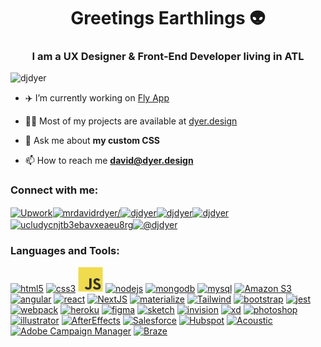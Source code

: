 <h1 align="center">Greetings Earthlings 👽 </h1>
<h3 align="center">I am a UX Designer & Front-End Developer living in ATL</h3>

<p align="left"> <img src="https://komarev.com/ghpvc/?username=djdyer&label=Profile%20views&color=c507b5&style=plastic" alt="djdyer" /> </p>

- ✈️ I’m currently working on [Fly App](https://fly-app-3-0.vercel.app/)

- 👨‍💻 Most of my projects are available at [dyer.design](http://dyer.design/)

- 💬 Ask me about **my custom CSS**

- 📫 How to reach me **david@dyer.design**

<h3 align="left">Connect with me:</h3>
<p align="left">
  
<a href="https://www.upwork.com/freelancers/~01f7fb9a82fc63ef96" target="blank"><img align="center" src="https://www.citypng.com/public/uploads/small/11662555971udurdbf0uniifutgcylp1gud40ihnfb7ciqdmowfhrxifaxga54ydmoj81r2cxpxsdcuchjqxjuf2is7a3vdgwiq78fx3tvgcf4u.png" alt="Upwork" height="35" width="35" /></a><a href="https://linkedin.com/in/mrdavidrdyer/" target="_blank"><img align="center" src="https://raw.githubusercontent.com/rahuldkjain/github-profile-readme-generator/master/src/images/icons/Social/linked-in-alt.svg" alt="mrdavidrdyer/" height="30" width="40" /></a><a href="https://instagram.com/djdyer" target="_blank"><img align="center" src="https://raw.githubusercontent.com/rahuldkjain/github-profile-readme-generator/master/src/images/icons/Social/instagram.svg" alt="djdyer" height="30" width="40" /></a><a href="https://dribbble.com/djdyer" target="_blank"><img align="center" src="https://raw.githubusercontent.com/rahuldkjain/github-profile-readme-generator/master/src/images/icons/Social/dribbble.svg" alt="djdyer" height="30" width="40" /></a><a href="https://www.behance.net/daviddyer" target="_blank"><img align="center" src="https://raw.githubusercontent.com/rahuldkjain/github-profile-readme-generator/master/src/images/icons/Social/behance.svg" alt="djdyer" height="30" width="40" /></a><a href="https://www.youtube.com/channel/UClUdYcNjTb3ebavxEAeU8Rg" target="_blank"><img align="center" src="https://raw.githubusercontent.com/rahuldkjain/github-profile-readme-generator/master/src/images/icons/Social/youtube.svg" alt="ucludycnjtb3ebavxeaeu8rg" height="35" width="35" /></a><a href="https://medium.com/@djdyer" target="_blank"><img align="center" src="https://raw.githubusercontent.com/rahuldkjain/github-profile-readme-generator/master/src/images/icons/Social/medium.svg" alt="@djdyer" height="30" width="40" /></a>

</p><h3 align="left">Languages and Tools:</h3><p align="left">
<a href="https://www.w3.org/html/" target="_blank" rel="noreferrer"><img src="https://upload.wikimedia.org/wikipedia/commons/thumb/3/38/HTML5_Badge.svg/512px-HTML5_Badge.svg.png?20110131171049" alt="html5" width="45" height="45"/></a>
<a href="https://www.w3schools.com/css/" target="_blank" rel="noreferrer"><img src="https://upload.wikimedia.org/wikipedia/commons/6/62/CSS3_logo.svg" alt="css3" width="45" height="45"/></a>
<a href="https://developer.mozilla.org/en-US/docs/Web/JavaScript" target="_blank" rel="noreferrer"><img src="https://raw.githubusercontent.com/devicons/devicon/master/icons/javascript/javascript-original.svg" alt="javascript" width="40" height="40"/></a>
<a href="https://nodejs.org" target="_blank" rel="noreferrer"><img src="https://static-00.iconduck.com/assets.00/node-js-icon-454x512-nztofx17.png" alt="nodejs" width="40" height="40"/></a>
<a href="https://www.mongodb.com/" target="_blank" rel="noreferrer"> <img src="https://img.icons8.com/color/512/mongodb.png" alt="mongodb" width="40" height="40"/></a>
<a href="https://www.mysql.com/" target="_blank" rel="noreferrer"><img src="https://www.freepnglogos.com/uploads/logo-mysql-png/logo-mysql-mysql-logo-png-images-are-download-crazypng-21.png" alt="mysql" width="40" height="40"/></a>
<a href="https://aws.amazon.com/s3/" target="_blank" rel="noreferrer"><img src="https://upload.wikimedia.org/wikipedia/commons/b/bc/Amazon-S3-Logo.svg" alt="Amazon S3" width="40" height="40"/></a>
<a href="https://angular.io/" target="_blank" rel="noreferrer"><img src="https://upload.wikimedia.org/wikipedia/commons/thumb/c/cf/Angular_full_color_logo.svg/2048px-Angular_full_color_logo.svg.png" alt="angular" width="40" height="40"/></a>
<a href="https://reactjs.org/" target="_blank" rel="noreferrer"><img src="https://upload.wikimedia.org/wikipedia/commons/a/a7/React-icon.svg" alt="react" width="40" height="40"/></a>
<a href="https://nextjs.org/" target="_blank" rel="noreferrer"><img src="https://www.hacksoft.io/_next/image?url=https%3A%2F%2Fwww.datocms-assets.com%2F98835%2F1684410508-image-7.png&w=640&q=75" alt="NextJS" width="40" height="40"/></a>
<a href="https://materializecss.com/" target="_blank" rel="noreferrer"><img src="https://raw.githubusercontent.com/prplx/svg-logos/5585531d45d294869c4eaab4d7cf2e9c167710a9/svg/materialize.svg" alt="materialize" width="40" height="40"/></a>
<a href="https://tailwindui.com/" target="_blank" rel="noreferrer"><img src="https://upload.wikimedia.org/wikipedia/commons/d/d5/Tailwind_CSS_Logo.svg" alt="Tailwind" width="40" height="40"/></a>
<a href="https://getbootstrap.com" target="_blank" rel="noreferrer"><img src="https://upload.wikimedia.org/wikipedia/commons/b/b2/Bootstrap_logo.svg" alt="bootstrap" width="40" height="36"/></a>
<a href="https://jestjs.io" target="_blank" rel="noreferrer""><img src="https://www.vectorlogo.zone/logos/jestjsio/jestjsio-icon.svg" alt="jest" width="40" height="40"/></a>
<a href="https://webpack.js.org" target="_blank" rel="noreferrer"><img src="https://raw.githubusercontent.com/webpack/media/master/logo/icon-square-big.png" alt="webpack" width="40" height="40"/></a>
<a href="https://heroku.com" target="_blank" rel="noreferrer"><img src="https://www.vectorlogo.zone/logos/heroku/heroku-icon.svg" alt="heroku" width="40" height="40"/></a>
<a href="https://www.figma.com/" target="_blank" rel="noreferrer"><img src="https://www.vectorlogo.zone/logos/figma/figma-icon.svg" alt="figma" width="40" height="40"/></a>
<a href="https://www.sketch.com/" target="_blank" rel="noreferrer"><img src="https://www.vectorlogo.zone/logos/sketchapp/sketchapp-icon.svg" alt="sketch" width="40" height="40"/></a>
<a href="https://www.invisionapp.com/" target="_blank" rel="noreferrer"><img src="https://www.vectorlogo.zone/logos/invisionapp/invisionapp-icon.svg" alt="invision" width="40" height="40"/></a>
<a href="https://www.adobe.com/products/xd.html" target="_blank" rel="noreferrer"><img src="https://upload.wikimedia.org/wikipedia/commons/c/c2/Adobe_XD_CC_icon.svg" alt="xd" width="40" height="40"/></a>
<a href="https://www.photoshop.com/en" target="_blank" rel="noreferrer"><img src="https://upload.wikimedia.org/wikipedia/commons/a/af/Adobe_Photoshop_CC_icon.svg" alt="photoshop" width="40" height="40"/></a>
<a href="https://www.adobe.com/in/products/illustrator.html" target="_blank" rel="noreferrer"><img src="https://upload.wikimedia.org/wikipedia/commons/f/fb/Adobe_Illustrator_CC_icon.svg" alt="illustrator" width="40" height="40"/></a> 
<a href="https://www.adobe.com/products/aftereffects.html" target="_blank" rel="noreferrer"><img src="https://upload.wikimedia.org/wikipedia/commons/c/cb/Adobe_After_Effects_CC_icon.svg" alt="AfterEffects" width="40" height="40"/></a>
<a href="https://www.salesforce.com/" target="_blank" rel="noreferrer"><img src="https://upload.wikimedia.org/wikipedia/commons/f/f9/Salesforce.com_logo.svg" alt="Salesforce" width="40" height="40"/></a>
<a href="https://www.hubspot.com/" target="_blank" rel="noreferrer"><img src="https://seeklogo.com/images/H/hubspot-logo-39CE90861B-seeklogo.com.png" alt="Hubspot" width="40" height="40"/></a>
<a href="https://www.acoustic.com/" target="_blank" rel="noreferrer"><img src="https://leadsbridge.com/wp-content/themes/leadsbridge/img/integration-lg-logos/logo71.png" alt="Acoustic" width="40" height="40"/></a>
<a href="https://business.adobe.com/products/campaign/adobe-campaign.html" target="_blank" rel="noreferrer"><img src="https://cdn.iconscout.com/icon/free/png-512/free-adobe-campaign-icon-download-in-svg-png-gif-file-formats--logo-suite-new-pack-files-folders-icons-2132654.png?f=webp&w=256" alt="Adobe Campaign Manager" width="40" height="40"/></a>  
<a href="https://www.braze.com/" target="_blank" rel="noreferrer"><img src="https://cdn.prod.website-files.com/6640cd28f51f13175e577c05/6650565f5392d38619a47627_c5323344-d904-51e1-8c99-cad9496658f2.svg" alt="Braze" width="40" height="40"/></a> 
</p>
</br> 
